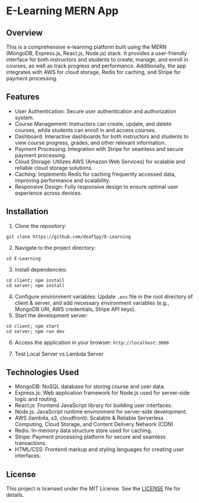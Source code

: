 # E-Learning MERN App

## Overview
This is a comprehensive e-learning platform built using the MERN (MongoDB, Express.js, React.js, Node.js) stack. It provides a user-friendly interface for both instructors and students to create, manage, and enroll in courses, as well as track progress and performance. Additionally, the app integrates with AWS for cloud storage, Redis for caching, and Stripe for payment processing.

## Features
- User Authentication: Secure user authentication and authorization system.
- Course Management: Instructors can create, update, and delete courses, while students can enroll in and access courses.
- Dashboard: Interactive dashboards for both instructors and students to view course progress, grades, and other relevant information.
- Payment Processing: Integration with Stripe for seamless and secure payment processing.
- Cloud Storage: Utilizes AWS (Amazon Web Services) for scalable and reliable cloud storage solutions.
- Caching: Implements Redis for caching frequently accessed data, improving performance and scalability.
- Responsive Design: Fully responsive design to ensure optimal user experience across devices.

## Installation
1. Clone the repository: 

```
git clone https://github.com/deafSpy/E-Learning
```

2. Navigate to the project directory: 

```
cd E-Learning
```

3. Install dependencies: 

```
cd client; npm install
cd server; npm install
```

4. Configure environment variables: Update `.env` file in the root directory of client & server, and add necessary environment variables (e.g., MongoDB URI, AWS credentials, Stripe API keys).
5. Start the development server: 

```
cd client; npm start
cd server; npm run dev
```

6. Access the application in your browser: ```http://localhost:3000```

7. Test Local Server vs Lambda Server

## Technologies Used
- MongoDB: NoSQL database for storing course and user data.
- Express.js: Web application framework for Node.js used for server-side logic and routing.
- React.js: Frontend JavaScript library for building user interfaces.
- Node.js: JavaScript runtime environment for server-side development.
- AWS (lambda, s3, cloudfront): Scalable & Reliable Serverless Computing, Cloud Storage, and Content Delivery Network (CDN)
- Redis: In-memory data structure store used for caching.
- Stripe: Payment processing platform for secure and seamless transactions.
- HTML/CSS: Frontend markup and styling languages for creating user interfaces.


## License
This project is licensed under the MIT License. See the [LICENSE](LICENSE) file for details.
